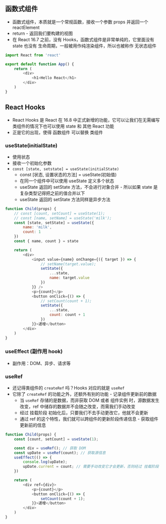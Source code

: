 ## 函数式组件

+ 函数式组件，本质就是一个常规函数，接收一个参数 props 并返回一个 reactElement
+ return - 返回我们要构建的视图
+ 在 React 16.7 之前，没有 Hooks，函数式组件是非常单纯的，它里面没有 state 也没有 生命周期，一般被用作纯渲染组件，所以也被称作 无状态组件

```javascript
import React from 'react'

export default function App() {
    return (
        <div>
            <h1>Hello React</h1>
        </div>
    )
}
```



## React Hooks

+ React Hooks 是 React 在 16.8 中正式新增的功能，它可以让我们在无需编写类组件的情况下也可以使用 state 和 其他 React 功能
+ 正是它的出现，使得 函数组件 可以替换 类组件



### useState(initialState)

+ 使用状态
+ 接收一个初始化参数
+ `const [state, setstate] = useState(initialState)`
  - const [状态, 设置状态的方法] = useState(初始值)
  - 在同一个组件中可以使用 useState 定义多个状态
  - useState 返回的 setState 方法，不会进行对象合并 - 所以如果 state 是复杂类型记得把之前的值合并以下
  - useState 返回的 setState 方法同样是异步方法

```javascript
function Child(props) {
    // const [count, setCount] = useState(1);
    // const [name, setName] = useState('milk');
    const [state, setState] = useState({
        name: 'milk',
        count: 1
    })
    const { name, count } = state

    return (
        <div>
            <input value={name} onChange={({ target }) => {
                // setName(target.value);
                setState({
                    ...state,
                    name: target.value
                })
            }} />
            <p>{count}</p>
            <button onClick={() => {
                // setCount(count + 1);
                setState({
                    ...state,
                    count: count + 1
                })
            }}>递增</button>
        </div>
    )
}
```




### useEffect (副作用 hook)

+ 副作用：DOM、异步、请求等



### useRef

+ 还记得类组件的 `createRef` 吗？Hooks 对应的就是 `useRef`
+ 它除了 `createRef` 的功能之外，还额外有别的功能 - 记录组件更新前的数据
  - 当 `useRef` 存储的是数据，而非获取 DOM 或者 组件实例 时，源数据发生改变，ref 中储存的数据并不会随之改变，而需我们手动改变
  - 经过 挂载阶段 初始化后，只要我们不去手动更改它，他就不会更新
  - 通过 ref 的这个特性，我们就可以跨组件的更新阶段传递信息 - 获取组件更新前的信息

```javascript
function Child(props) {
    const [count, setCount] = useState(1);

    const div = useRef(); // 获取 DOM
    const upDate = useRef(count); // 获取源信息
    useEffect(() => {
        console.log(upDate);
        upDate.current = count; // 需要手动改变它才会更新，否则经过 挂载阶段 初始化后，不再发生变化
    })

    return (
        <div ref={div}>
            <p>{count}</p>
            <button onClick={() => {
                setCount(count + 1);
            }}>递增</button>
        </div>
    )
}
```


